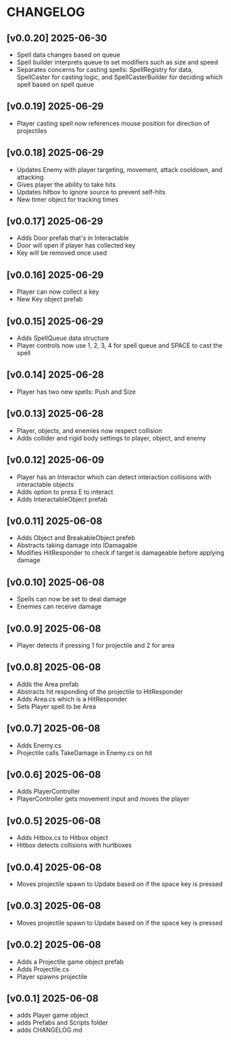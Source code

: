 # CHANGELOG

## [v0.0.20] 2025-06-30

- Spell data changes based on queue
- Spell builder interprets queue to set modifiers such as size and speed
- Separates concerns for casting spells: SpellRegistry for data, SpellCaster for casting logic, and SpellCasterBuilder for deciding which spell based on spell queue


## [v0.0.19] 2025-06-29

- Player casting spell now references mouse position for direction of projectiles


## [v0.0.18] 2025-06-29

- Updates Enemy with player targeting, movement, attack cooldown, and attacking
- Gives player the ability to take hits
- Updates hitbox to ignore source to prevent self-hits
- New timer object for tracking times


## [v0.0.17] 2025-06-29

- Adds Door prefab that's in Interactable
- Door will open if player has collected key
- Key will be removed once used


## [v0.0.16] 2025-06-29

- Player can now collect a key
- New Key object prefab


## [v0.0.15] 2025-06-29

- Adds SpellQueue data structure
- Player controls now use 1, 2, 3, 4 for spell queue and SPACE to cast the spell


## [v0.0.14] 2025-06-28

- Player has two new spells: Push and Size


## [v0.0.13] 2025-06-28

- Player, objects, and enemies now respect collision
- Adds collider and rigid body settings to player, object, and enemy


## [v0.0.12] 2025-06-09

- Player has an Interactor which can detect interaction collisions with interactable objects
- Adds option to press E to interact
- Adds InteractableObject prefab


## [v0.0.11] 2025-06-08

- Adds Object and BreakableObject prefeb
- Abstracts taking damage into IDamagable
- Modifies HitResponder to check if target is damageable before applying damage


## [v0.0.10] 2025-06-08

- Spells can now be set to deal damage
- Enemies can receive damage


## [v0.0.9] 2025-06-08

- Player detects if pressing 1 for projectile and 2 for area


## [v0.0.8] 2025-06-08

- Adds the Area prefab
- Abstracts hit responding of the projectile to HitResponder
- Adds Area.cs which is a HitResponder
- Sets Player spell to be Area


## [v0.0.7] 2025-06-08

- Adds Enemy.cs
- Projectile calls TakeDamage in Enemy.cs on hit

## [v0.0.6] 2025-06-08

- Adds PlayerController
- PlayerController gets movement input and moves the player


## [v0.0.5] 2025-06-08

- Adds Hitbox.cs to Hitbox object
- Hitbox detects collisions with hurtboxes


## [v0.0.4] 2025-06-08

- Moves projectile spawn to Update based on if the space key is pressed


## [v0.0.3] 2025-06-08

- Moves projectile spawn to Update based on if the space key is pressed


## [v0.0.2] 2025-06-08

- Adds a Projectile game object prefab
- Adds Projectile.cs
- Player spawns projectile


## [v0.0.1] 2025-06-08

- adds Player game object
- adds Prefabs and Scripts folder
- adds CHANGELOG.md